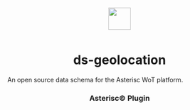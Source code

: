 <div align="center">
  <a href="https://asterisc.io" target="_blank" >
    <img height="50" src="src/assets/icon.svg" style="margin: 12px 0px">
  </a>

  <h1>ds-geolocation</h1>
</div>

An open source data schema for the Asterisc WoT platform.

<div align="center">
  <h3>Asterisc© Plugin</h3>
</div>
